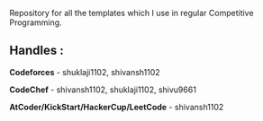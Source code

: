 Repository for all the templates which I use in regular Competitive Programming.

## Handles : 

**Codeforces** - shuklaji1102, shivansh1102

**CodeChef** - shivansh1102, shuklaji1102, shivu9661

**AtCoder/KickStart/HackerCup/LeetCode** - shivansh1102
